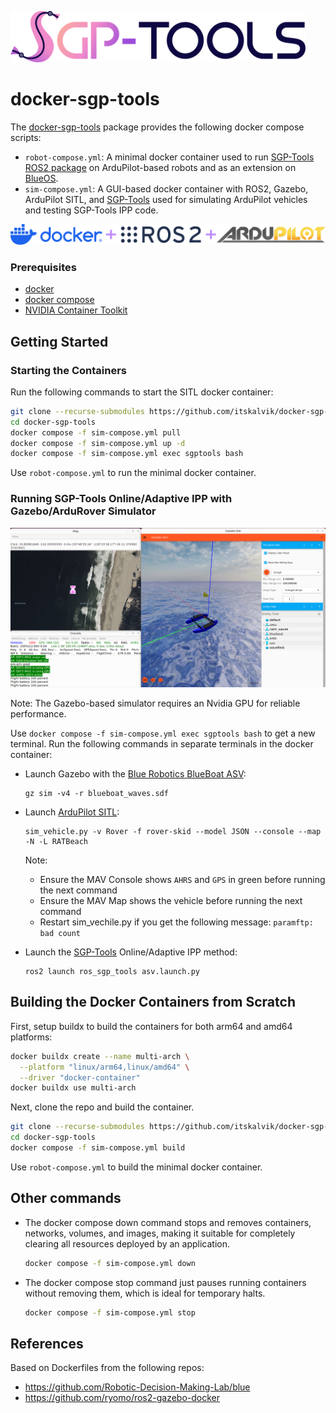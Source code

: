 <div style="text-align:left">
<p><a href="http://itskalvik.com/sgp-tools">
<img width="472" src=".assets/SGP-Tools.png">
</a></p>
</div>

# docker-sgp-tools
The [docker-sgp-tools](https://github.com/itskalvik/docker-sgp-tools) package provides the following docker compose scripts:

* ```robot-compose.yml```: A minimal docker container used to run [SGP-Tools](http://itskalvik.com/sgp-tools) [ROS2 package](https://github.com/itskalvik/ros_sgp_tools) on ArduPilot-based robots and as an extension on [BlueOS](https://www.itskalvik.com/sgp-tools/blueos.html).
* ```sim-compose.yml```: A GUI-based docker container with ROS2, Gazebo, ArduPilot SITL, and [SGP-Tools](http://itskalvik.com/sgp-tools) used for simulating ArduPilot vehicles and testing SGP-Tools IPP code. 

![Image title](.assets/docker_ros2_ardupilot.png)

### Prerequisites

* [docker](https://docs.docker.com/engine/install/)
* [docker compose](https://docs.docker.com/compose/install/)
* [NVIDIA Container Toolkit](https://docs.nvidia.com/datacenter/cloud-native/container-toolkit/latest/install-guide.html)

## Getting Started 
### Starting the Containers

Run the following commands to start the SITL docker container:

```bash
git clone --recurse-submodules https://github.com/itskalvik/docker-sgp-tools.git
cd docker-sgp-tools
docker compose -f sim-compose.yml pull
docker compose -f sim-compose.yml up -d
docker compose -f sim-compose.yml exec sgptools bash
```

Use ```robot-compose.yml``` to run the minimal docker container. 

### Running SGP-Tools Online/Adaptive IPP with Gazebo/ArduRover Simulator

![Image title](.assets/demo.png)

Note: The Gazebo-based simulator requires an Nvidia GPU for reliable performance.  

Use ```docker compose -f sim-compose.yml exec sgptools bash``` to get a new terminal. Run the following commands in separate terminals in the docker container:

- Launch Gazebo with the [Blue Robotics BlueBoat ASV](https://bluerobotics.com/store/boat/blueboat/blueboat/):
    ```
    gz sim -v4 -r blueboat_waves.sdf
    ```

- Launch [ArduPilot SITL](https://ardupilot.org/dev/docs/sitl-simulator-software-in-the-loop.html):
    ```
    sim_vehicle.py -v Rover -f rover-skid --model JSON --console --map -N -L RATBeach
    ```
    Note: 
    - Ensure the MAV Console shows `AHRS` and `GPS` in green before running the next command
    - Ensure the MAV Map shows the vehicle before running the next command
    - Restart sim_vechile.py if you get the following message: ```paramftp: bad count```

- Launch the [SGP-Tools](http://itskalvik.com/sgp-tools) Online/Adaptive IPP method:
    ```
    ros2 launch ros_sgp_tools asv.launch.py
    ```

## Building the Docker Containers from Scratch

First, setup buildx to build the containers for both arm64 and amd64 platforms: 
```bash
docker buildx create --name multi-arch \
  --platform "linux/arm64,linux/amd64" \
  --driver "docker-container"
docker buildx use multi-arch
```

Next, clone the repo and build the container. 
```bash
git clone --recurse-submodules https://github.com/itskalvik/docker-sgp-tools.git
cd docker-sgp-tools
docker compose -f sim-compose.yml build 
```

Use ```robot-compose.yml``` to build the minimal docker container.

## Other commands

- The docker compose down command stops and removes containers, networks, volumes, and images, making it suitable for completely clearing all resources deployed by an application.

    ```bash
    docker compose -f sim-compose.yml down
    ```

- The docker compose stop command just pauses running containers without removing them, which is ideal for temporary halts.

    ```bash
    docker compose -f sim-compose.yml stop
    ```

## References
Based on Dockerfiles from the following repos:

- https://github.com/Robotic-Decision-Making-Lab/blue
- https://github.com/ryomo/ros2-gazebo-docker
